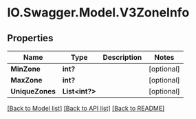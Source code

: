# IO.Swagger.Model.V3ZoneInfo
## Properties

Name | Type | Description | Notes
------------ | ------------- | ------------- | -------------
**MinZone** | **int?** |  | [optional] 
**MaxZone** | **int?** |  | [optional] 
**UniqueZones** | **List&lt;int?&gt;** |  | [optional] 

[[Back to Model list]](../README.md#documentation-for-models) [[Back to API list]](../README.md#documentation-for-api-endpoints) [[Back to README]](../README.md)

